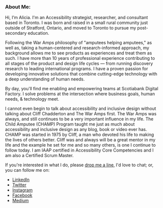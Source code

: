### About Me:  
Hi, I’m Alicia. I'm an Accessibility strategist, researcher, and consultant based in Toronto. I was born and raised in a small rural community just outside of Stratford, Ontario, and moved to Toronto to pursue my post-secondary education.

Following the War Amps philosophy of "amputees helping amputees," as well as, taking a human-centered and research-informed approach, my background allows me to see products as experiences and treat them as such. I have more than 10 years of professional experience contributing to all stages of the product and design life cycles — from running discovery research to leading international programs. I have a proven passion for developing innovative solutions that combine cutting-edge technology with a deep understanding of human needs. 

By day, you'll find me enabling and empowering teams at Scotiabank Digital Factory. I solve problems at the intersection where business goals, human needs, & technology meet.

I cannot even begin to talk about accessibility and inclusive design without talking about Cliff Chadderton and The War Amps first. The War Amps was always, and still continues to be a very important influence in my life. The Child Amputee (CHAMP) Program taught me just as much about accessibility and inclusive design as any blog, book or video ever has. CHAMP was started in 1975 by Cliff, a man who devoted his life to making the lives of others better. Cliff was and always will be a great mentor in my life and the example he set for me and so many others, is one I continue to follow today. I am IAAP certified in Accessibility Core Competencies and I am also a Certified Scrum Master.  

If you're interested in what I do, please <a href="mailto:hello@alicia.design">drop me a line,</a> I'd love to chat; or, you can follow me on:    
 <ul>
   <li><a href="https://www.linkedin.com/in/aliciajarvis/"</a>LinkedIn </li>
    <li><a href="https://twitter.com/a11yalicia"</a> Twitter </li>
    <li><a href="https://www.instagram.com/a11yAlicia/"</a> Instagram </li>
    <li><a href="https://www.facebook.com/A11yAlicia"</a> Facebook </li>
   <li><a href="https://medium.com/@A11yAlicia"</a> Medium </li>
 </ul>

 
